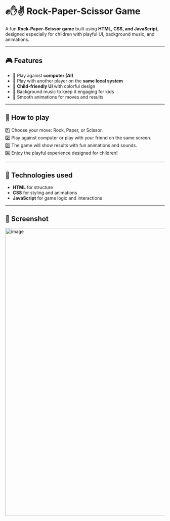 # ✊✋✌️ Rock-Paper-Scissor Game

A fun **Rock-Paper-Scissor game** built using **HTML, CSS, and JavaScript**, designed especially for children with playful UI, background music, and animations.

---

## 🎮 Features

- 🤖 Play against **computer (AI)**
- 👥 Play with another player on the **same local system**
- 🎨 **Child-friendly UI** with colorful design
- 🎵 Background music to keep it engaging for kids
- 💫 Smooth animations for moves and results

---

## 🚀 How to play

1️⃣ Choose your move: Rock, Paper, or Scissor.  
2️⃣ Play against computer or play with your friend on the same screen.  
3️⃣ The game will show results with fun animations and sounds.  
4️⃣ Enjoy the playful experience designed for children!

---

## 🔧 Technologies used

- **HTML** for structure
- **CSS** for styling and animations
- **JavaScript** for game logic and interactions

---

## 📸 Screenshot

<img width="1919" height="911" alt="image" src="https://github.com/user-attachments/assets/e7fcf060-a22e-4430-9a47-1bea09dbb7ea" />

